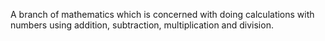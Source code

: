 A branch of mathematics which is concerned with doing calculations with
numbers using addition, subtraction, multiplication and division.
